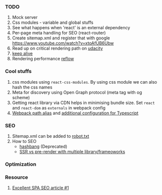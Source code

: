 ### TODO
1. Mock server
1. Css modules - variable and global stuffs
1. See what happens when 'react' is an external dependency
1. Per-page meta handling for SEO (react-router)
1. Create sitemap.xml and register that with google https://www.youtube.com/watch?v=xtoAfUB6Ubw
1. Read up on critical rendering path on [udacity](https://classroom.udacity.com/courses/ud860)
1. [keep alive](https://varvy.com/pagespeed/keep-alive.html)
1. Rendering performance [reflow](https://developers.google.com/speed/docs/insights/browser-reflow)

### Cool stuffs
1. css modules using `react-css-modules`. By using css module we can also hash the css names
1. Meta for discovery using Open Graph protocol (meta tag with og scheme)
1. Getting react library via CDN helps in minimising bundle size. Set `react` and `react-dom` as `externals` in webpack config
1. [Webpack path alias](https://medium.com/@etherealm/getting-rid-of-relative-paths-in-imports-using-webpack-alias-78d4bf15bb42) and [additional configuration for Typescript](https://stackoverflow.com/questions/40443806/webpack-resolve-alias-does-not-work-with-typescript)

### SEO
1. Sitemap.xml can be added to [robot.txt](https://neilpatel.com/blog/robots-txt/)
1. How to SEO
   - [hashbang](https://www.oho.com/blog/explained-60-seconds-hash-symbols-urls-and-seo) (Deprecated)
   - [SSR vs pre-render with multiple library/frameoworks](https://snipcart.com/spa-seo)

### Optimization

### Resource
1. [Excellent SPA SEO article #1](https://snipcart.com/spa-seo)
